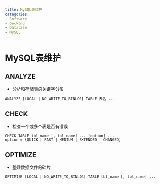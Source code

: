 ```yaml
---
title: MySQL表维护
categories:
- Software
- BackEnd
- Database
- MySQL
---
```

# MySQL表维护

## ANALYZE

- 分析和存储表的关键字分布

```mysql
ANALYZE [LOCAL | NO_WRITE_TO_BINLOG] TABLE 表名 ...
```

## CHECK

- 检查一个或多个表是否有错误

```mysql
CHECK TABLE tbl_name [, tbl_name] ... [option] ...
option = {QUICK | FAST | MEDIUM | EXTENDED | CHANGED}
```

## OPTIMIZE

- 整理数据文件的碎片

```mysql
OPTIMIZE [LOCAL | NO_WRITE_TO_BINLOG] TABLE tbl_name [, tbl_name] ...
```
